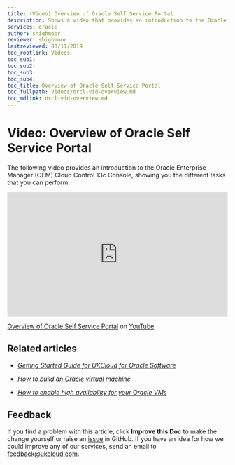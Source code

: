 ```yaml
---
title: (Video) Overview of Oracle Self Service Portal
description: Shows a video that provides an introduction to the Oracle Self Service Portal
services: oracle
author: shighmoor
reviewer: shighmoor
lastreviewed: 03/11/2019
toc_rootlink: Videos
toc_sub1: 
toc_sub2:
toc_sub3:
toc_sub4:
toc_title: Overview of Oracle Self Service Portal
toc_fullpath: Videos/orcl-vid-overview.md
toc_mdlink: orcl-vid-overview.md
---
```


# Video: Overview of Oracle Self Service Portal

The following video provides an introduction to the Oracle Enterprise Manager (OEM) Cloud Control 13c Console, showing you the different tasks that you can perform.

<div class="row">
  <div class="col-md-10">
    <div style="padding:56.25% 0 0 0;position:relative;">
      <iframe src="https://www.youtube.com/embed/1tBv7dVDzbw" style="position:absolute;top:0;left:0;width:100%;height:100%;" frameborder="0" allow="accelerometer; autoplay; encrypted-media; gyroscope; picture-in-picture" allowfullscreen></iframe>
    </div>
    <p><a href="https://www.youtube.com/watch?v=1tBv7dVDzbw">Overview of Oracle Self Service Portal</a> on <a href="https://www.youtube.com/channel/UCnlFUyOWcS4iE_HK-ZEcNGw">YouTube</a>
  </div>
</div>

## Related articles

- [*Getting Started Guide for UKCloud for Oracle Software*](orcl-gs.md)

- [*How to build an Oracle virtual machine*](orcl-how-build-vm.md)

- [*How to enable high availability for your Oracle VMs*](orcl-how-enable-ha.md)

## Feedback

If you find a problem with this article, click **Improve this Doc** to make the change yourself or raise an [issue](https://github.com/UKCloud/documentation/issues) in GitHub. If you have an idea for how we could improve any of our services, send an email to <feedback@ukcloud.com>.
